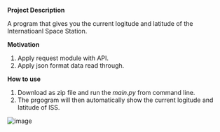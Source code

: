 **Project Description**

A program that gives you the current logitude and latitude of the Internatioanl Space Station.


**Motivation**

1. Apply request module with API.
2. Apply json format data read through.


**How to use**
1. Download as zip file and run the *main.py* from command line.
2. The prgogram will then automatically show the current logitude and latitude of ISS.

![image](https://user-images.githubusercontent.com/20420765/232964559-9f1e012a-81fa-4a3b-90e3-416fdf064728.png)

